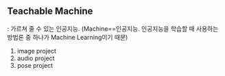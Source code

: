 ## **Teachable Machine**
: 가르쳐 줄 수 있는 인공지능. (Machine==인공지능. 인공지능을 학습할 때 사용하는 방법론 중 하나가 Machine Learning이기 때문)
1. image project
2. audio project
3. pose project
